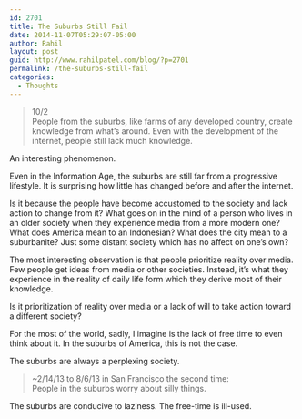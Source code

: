 ```yaml
---
id: 2701
title: The Suburbs Still Fail
date: 2014-11-07T05:29:07-05:00
author: Rahil
layout: post
guid: http://www.rahilpatel.com/blog/?p=2701
permalink: /the-suburbs-still-fail
categories:
  - Thoughts
---
```

> 10/2  
> People from the suburbs, like farms of any developed country, create knowledge from what&#8217;s around. Even with the development of the internet, people still lack much knowledge. 

An interesting phenomenon.

Even in the Information Age, the suburbs are still far from a progressive lifestyle. It is surprising how little has changed before and after the internet.

Is it because the people have become accustomed to the society and lack action to change from it? What goes on in the mind of a person who lives in an older society when they experience media from a more modern one? What does America mean to an Indonesian? What does the city mean to a suburbanite? Just some distant society which has no affect on one&#8217;s own?

The most interesting observation is that people prioritize reality over media. Few people get ideas from media or other societies. Instead, it&#8217;s what they experience in the reality of daily life form which they derive most of their knowledge.

Is it prioritization of reality over media or a lack of will to take action toward a different society?

For the most of the world, sadly, I imagine is the lack of free time to even think about it. In the suburbs of America, this is not the case.

The suburbs are always a perplexing society.

> ~2/14/13 to 8/6/13 in San Francisco the second time:  
> People in the suburbs worry about silly things.

The suburbs are conducive to laziness. The free-time is ill-used.